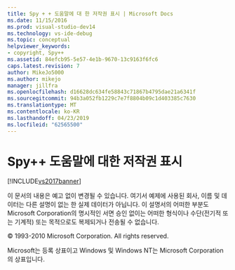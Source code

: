 ```yaml
---
title: Spy + + 도움말에 대 한 저작권 표시 | Microsoft Docs
ms.date: 11/15/2016
ms.prod: visual-studio-dev14
ms.technology: vs-ide-debug
ms.topic: conceptual
helpviewer_keywords:
- copyright, Spy++
ms.assetid: 84efcb95-5e57-4e1b-9670-13c9163f6fc6
caps.latest.revision: 7
author: MikeJo5000
ms.author: mikejo
manager: jillfra
ms.openlocfilehash: d16628dc634fe58843c71867b4795dae21a6341f
ms.sourcegitcommit: 94b3a052fb1229c7e7f8804b09c1d403385c7630
ms.translationtype: MT
ms.contentlocale: ko-KR
ms.lasthandoff: 04/23/2019
ms.locfileid: "62565500"
---
```

# <a name="copyright-notice-for-spy-help"></a>Spy++ 도움말에 대한 저작권 표시
[!INCLUDE[vs2017banner](../includes/vs2017banner.md)]

이 문서의 내용은 예고 없이 변경될 수 있습니다. 여기서 예제에 사용된 회사, 이름 및 데이터는 다른 설명이 없는 한 실제 데이터가 아닙니다. 이 설명서의 어떠한 부분도 Microsoft Corporation의 명시적인 서면 승인 없이는 어떠한 형식이나 수단(전기적 또는 기계적) 또는 목적으로도 복제되거나 전송될 수 없습니다.  
  
 © 1993-2010 Microsoft Corporation. All rights reserved.  
  
 Microsoft는 등록 상표이고 Windows 및 Windows NT는 Microsoft Corporation의 상표입니다.
